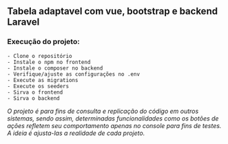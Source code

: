 ## Tabela adaptavel com vue, bootstrap e backend Laravel

### Execução do projeto:

    - Clone o repositório
    - Instale o npm no frontend
    - Instale o composer no backend
    - Verifique/ajuste as configurações no .env
    - Execute as migrations
    - Execute os seeders
    - Sirva o frontend
    - Sirva o backend

_O projeto é para fins de consulta e replicação do código em outros sistemas, sendo assim, determinadas funcionalidades como os botões de ações refletem seu comportamento apenas no console para fins de testes. A ideia é ajusta-las a realidade de cada projeto._
